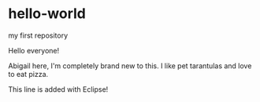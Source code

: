 # hello-world
my first repository

Hello everyone!

Abigail here, I'm completely brand new to this. 
I like pet tarantulas and love to eat pizza.

This line is added with Eclipse!